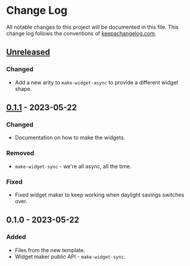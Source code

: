 # Change Log
All notable changes to this project will be documented in this file. This change log follows the conventions of [keepachangelog.com](http://keepachangelog.com/).

## [Unreleased]
### Changed
- Add a new arity to `make-widget-async` to provide a different widget shape.

## [0.1.1] - 2023-05-22
### Changed
- Documentation on how to make the widgets.

### Removed
- `make-widget-sync` - we're all async, all the time.

### Fixed
- Fixed widget maker to keep working when daylight savings switches over.

## 0.1.0 - 2023-05-22
### Added
- Files from the new template.
- Widget maker public API - `make-widget-sync`.

[Unreleased]: https://sourcehost.site/your-name/nullstellensatz/compare/0.1.1...HEAD
[0.1.1]: https://sourcehost.site/your-name/nullstellensatz/compare/0.1.0...0.1.1
